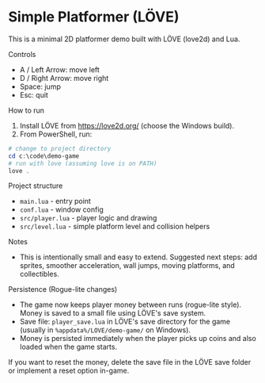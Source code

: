# Simple Platformer (LÖVE)

This is a minimal 2D platformer demo built with LÖVE (love2d) and Lua.

Controls
- A / Left Arrow: move left
- D / Right Arrow: move right
- Space: jump
- Esc: quit

How to run
1. Install LÖVE from https://love2d.org/ (choose the Windows build).
2. From PowerShell, run:

```powershell
# change to project directory
cd c:\code\demo-game
# run with love (assuming love is on PATH)
love .
```

Project structure
- `main.lua` - entry point
- `conf.lua` - window config
- `src/player.lua` - player logic and drawing
- `src/level.lua` - simple platform level and collision helpers

Notes
- This is intentionally small and easy to extend. Suggested next steps: add sprites, smoother acceleration, wall jumps, moving platforms, and collectibles.
 
Persistence (Rogue-lite changes)
- The game now keeps player money between runs (rogue-lite style). Money is saved to a small file using LÖVE's save system.
- Save file: `player_save.lua` in LÖVE's save directory for the game (usually in `%appdata%/LOVE/demo-game/` on Windows).
- Money is persisted immediately when the player picks up coins and also loaded when the game starts.

If you want to reset the money, delete the save file in the LÖVE save folder or implement a reset option in-game.
